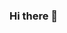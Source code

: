 ### Hi there 👋

<!--
**AMinSC/AMinSC** is a ✨ _special_ ✨ repository because its `README.md` (this file) appears on your GitHub profile.

Here are some ideas to get you started:

- 🔭 I’m currently working on ...
🌱 I’m currently learning Python
- 👯 I’m looking to collaborate on ...
- 🤔 I’m looking for help with ...
💬 Ask me about ...
- 📫 How to reach me: cdtjdcjf@gmail.com
- 😄 Pronouns: ...
- ⚡ Fun fact: ...




![My Skills](https://skillicons.dev/icons?i=py,vscode,mysql,github,linux,c,vim)](https://skillicons.dev)

![Top Langs](https://github-readme-stats.vercel.app/api/top-langs/?username=AMinSC&layout=compact&theme=city_lights)
